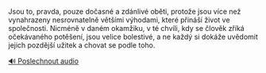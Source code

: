 
Jsou to, pravda, pouze dočasné a zdánlivé oběti, protože jsou více než vynahrazeny nesrovnatelně většími výhodami, které přináší život ve společnosti. Nicméně v daném okamžiku, v té chvíli, kdy se člověk zříká očekávaného potěšení, jsou velice bolestivé, a ne každý si dokáže uvědomit jejich pozdější užitek a chovat se podle toho.

[🔊 Poslechnout audio](/data/7-paragraphs/audio/chapter_35/para_006-Jsou-to-pravda-pouze-doasn-a-zdnliv-obti-p.mp3)
